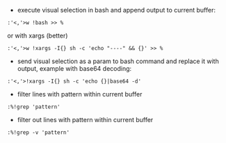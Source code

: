 * execute visual selection in bash and append output to current buffer:

`:'<,'>w !bash >> %`

or with xargs (better)

`:'<,'>w !xargs -I{} sh -c 'echo "----" && {}' >> %`

* send visual selection as a param to bash command and replace it with output, example with base64 decoding:

`:'<,'>!xargs -I{} sh -c 'echo {}|base64 -d'`

* filter lines with pattern within current buffer

`:%!grep 'pattern'`

* filter out lines with pattern within current buffer

`:%!grep -v 'pattern'`
